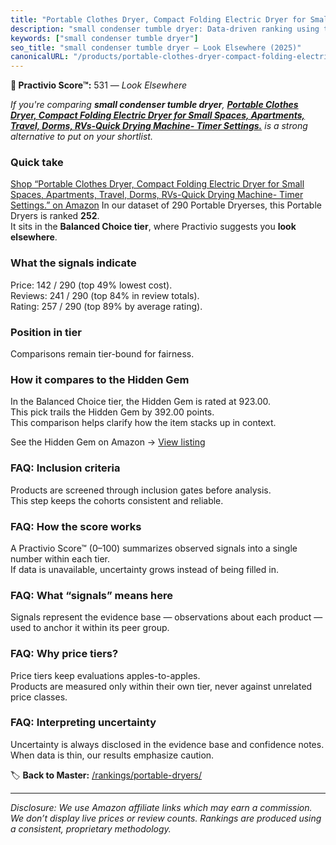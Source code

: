 ```yaml
---
title: "Portable Clothes Dryer, Compact Folding Electric Dryer for Small Spaces, Apartments, Travel, Dorms, RVs-Quick Drying Machine- Timer Settings."
description: "small condenser tumble dryer: Data-driven ranking using the Practivio Score™. Positioned by quality, value, demand, findability, momentum."
keywords: ["small condenser tumble dryer"]
seo_title: "small condenser tumble dryer — Look Elsewhere (2025)"
canonicalURL: "/products/portable-clothes-dryer-compact-folding-electric-dryer-for-small-spaces-apartments-travel-dorms-rvs-quick-drying-machine-timer-settings-B0CRYLWJ5Z/"
---
```


**🚫 Practivio Score™:** 531 — _Look Elsewhere_


*If you're comparing **small condenser tumble dryer**, **[Portable Clothes Dryer, Compact Folding Electric Dryer for Small Spaces, Apartments, Travel, Dorms, RVs-Quick Drying Machine- Timer Settings.](https://www.amazon.com/dp/B0CRYLWJ5Z?tag=practivio-20)** is a strong alternative to put on your shortlist.*
### Quick take
[Shop “Portable Clothes Dryer, Compact Folding Electric Dryer for Small Spaces, Apartments, Travel, Dorms, RVs-Quick Drying Machine- Timer Settings.” on Amazon](https://www.amazon.com/dp/B0CRYLWJ5Z?tag=practivio-20)
In our dataset of 290 Portable Dryerses, this Portable Dryers is ranked **252**.  
It sits in the **Balanced Choice tier**, where Practivio suggests you **look elsewhere**.

### What the signals indicate
Price: 142 / 290 (top 49% lowest cost).  
Reviews: 241 / 290 (top 84% in review totals).  
Rating: 257 / 290 (top 89% by average rating).  

### Position in tier
Comparisons remain tier-bound for fairness.

### How it compares to the Hidden Gem
In the Balanced Choice tier, the Hidden Gem is rated at 923.00.  
This pick trails the Hidden Gem by 392.00 points.  
This comparison helps clarify how the item stacks up in context.  

See the Hidden Gem on Amazon → [View listing](https://www.amazon.com/dp/B00Q4X2FSM?tag=practivio-20)

### FAQ: Inclusion criteria
Products are screened through inclusion gates before analysis.  
This step keeps the cohorts consistent and reliable.

### FAQ: How the score works
A Practivio Score™ (0–100) summarizes observed signals into a single number within each tier.  
If data is unavailable, uncertainty grows instead of being filled in.

### FAQ: What “signals” means here
Signals represent the evidence base — observations about each product — used to anchor it within its peer group.

### FAQ: Why price tiers?
Price tiers keep evaluations apples-to-apples.  
Products are measured only within their own tier, never against unrelated price classes.

### FAQ: Interpreting uncertainty
Uncertainty is always disclosed in the evidence base and confidence notes.  
When data is thin, our results emphasize caution.


🏷️ **Back to Master:** [/rankings/portable-dryers/](/rankings/portable-dryers/)

---
_Disclosure: We use Amazon affiliate links which may earn a commission. We don’t display live prices or review counts. Rankings are produced using a consistent, proprietary methodology._
